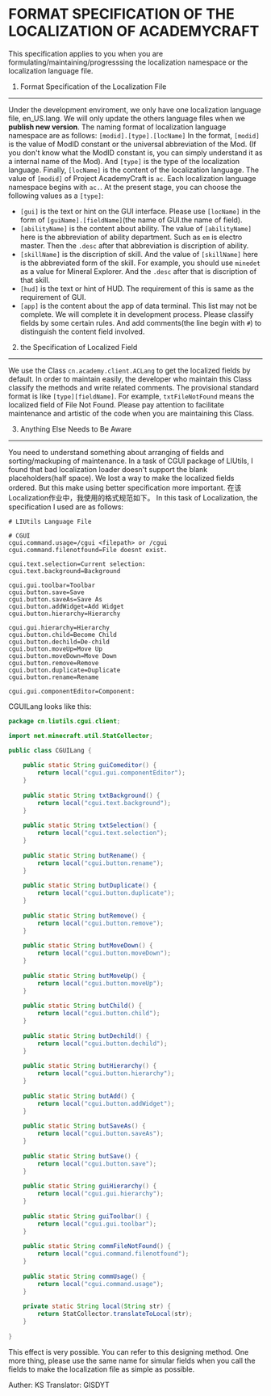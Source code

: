 FORMAT SPECIFICATION OF THE LOCALIZATION OF ACADEMYCRAFT
===

This specification applies to you when you are formulating/maintaining/progresssing the localization namespace or the localization language file.


1. Format Specification of the Localization File
---

Under the development enviroment, we only have one localization language file, en_US.lang. We will only update the others language files when we **publish new version**. The naming format of localization language namespace are as follows:
`[modid].[type].[locName]`
In the format, `[modid]` is the value of ModID constant or the universal abbreviation of the Mod. (If you don't know what the ModID constant is, you can simply understand it as a internal name of the Mod). And `[type]` is the type of the localization language. Finally, `[locName]` is the content of the localization language.
The value of `[modid]` of Project AcademyCraft is `ac`. Each localization language namespace begins with `ac.`. At the present stage, you can choose the following values as a `[type]`:

*   `[gui]` is the text or hint on the GUI interface. Please use `[locName]` in the form of `[guiName].[fieldName]`(the name of GUI.the name of field).
*   `[abilityName]` is the content about ability. The value of `[abilityName]` here is the abbreviation of ability department. Such as `em` is electro master. Then the `.desc` after that abbreviation is discription of ability.
*   `[skillName]` is the discription of skill. And the value of `[skillName]` here is the abbreviated form of the skill. For example, you should use `minedet` as a value for Mineral Explorer. And the `.desc` after that is discription of that skill.
*   `[hud]` is the text or hint of HUD. The requirement of this is same as the requirement of GUI.
*   `[app]` is the content about the app of data terminal.
This list may not be complete. We will complete it in development process.
Please classify fields by some certain rules. And add comments(the line begin with `#`) to distinguish the content field involved.

2. the Specification of Localized Field
---

We use the Class `cn.academy.client.ACLang` to get the localized fields by default. In order to maintain easily, the developer who maintain this Class classify the methods and write related comments.
The provisional standard format is like `[type][fieldName]`. For example, `txtFileNotFound` means the localized field of File Not Found.
Please pay attention to facilitate maintenance and artistic of the code when you are maintaining this Class.


3. Anything Else Needs to Be Aware
---

You need to understand something about arranging of fields and sorting/mackuping of maintenance. In a task of CGUI package of LIUtils,
I found that bad localization loader doesn't support the blank placeholders(half space). We lost a way to make the localized fields ordered. But this make using better specification more important.
在该Localization作业中，我使用的格式规范如下。
In this task of Localization, the specification I used are as follows:

```
# LIUtils Language File

# CGUI
cgui.command.usage=/cgui <filepath> or /cgui
cgui.command.filenotfound=File doesnt exist.

cgui.text.selection=Current selection: 
cgui.text.background=Background

cgui.gui.toolbar=Toolbar
cgui.button.save=Save
cgui.button.saveAs=Save As
cgui.button.addWidget=Add Widget
cgui.button.hierarchy=Hierarchy

cgui.gui.hierarchy=Hierarchy
cgui.button.child=Become Child
cgui.button.dechild=De-child
cgui.button.moveUp=Move Up
cgui.button.moveDown=Move Down
cgui.button.remove=Remove
cgui.button.duplicate=Duplicate
cgui.button.rename=Rename

cgui.gui.componentEditor=Component: 
```

CGUILang looks like this:
```java
package cn.liutils.cgui.client;

import net.minecraft.util.StatCollector;

public class CGUILang {
	
	public static String guiComeditor() {
		return local("cgui.gui.componentEditor");
	}
	
	public static String txtBackground() {
		return local("cgui.text.background");
	}
	
	public static String txtSelection() {
		return local("cgui.text.selection");
	}
	
	public static String butRename() {
		return local("cgui.button.rename");
	}
	
	public static String butDuplicate() {
		return local("cgui.button.duplicate");
	}
	
	public static String butRemove() {
		return local("cgui.button.remove");
	}
	
	public static String butMoveDown() {
		return local("cgui.button.moveDown");
	}
	
	public static String butMoveUp() {
		return local("cgui.button.moveUp");
	}
	
	public static String butChild() {
		return local("cgui.button.child");
	}
	
	public static String butDechild() {
		return local("cgui.button.dechild");
	}
	
	public static String butHierarchy() {
		return local("cgui.button.hierarchy");
	}
	
	public static String butAdd() {
		return local("cgui.button.addWidget");
	}
	
	public static String butSaveAs() {
		return local("cgui.button.saveAs");
	}
	
	public static String butSave() {
		return local("cgui.button.save");
	}
	
	public static String guiHierarchy() {
		return local("cgui.gui.hierarchy");
	}
	
	public static String guiToolbar() {
		return local("cgui.gui.toolbar");
	}
	 
	public static String commFileNotFound() {
		return local("cgui.command.filenotfound");
	}
	
	public static String commUsage() {
		return local("cgui.command.usage");
	}
	 
	private static String local(String str) {
		return StatCollector.translateToLocal(str);
	}
	
}
```

This effect is very possible. You can refer to this designing method.
One more thing, please use the same name for simular fields when you call the fields to make the localization file as simple as possible.

Auther: KS
Translator: GISDYT
